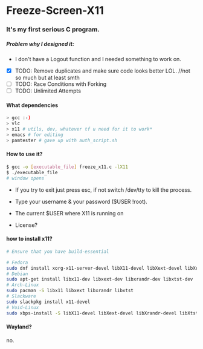 # Freeze-Screen-X11

### It's my first serious C program.

##### Problem why I designed it: 

- I don't have a Logout function and I needed something to work on.
- [x] TODO: Remove duplicates and make sure code looks better LOL. //not so much but at least smth
- [ ] TODO: Race Conditions with Forking
- [ ] TODO: Unlimited Attempts

#### What dependencies

```bash
> gcc :-)
> vlc
> x11 # utils, dev, whatever tf u need for it to work*
> emacs # for editing
> pamtester # gave up with auth_script.sh
```

#### How to use it?

```bash
$ gcc -o [executable_file] freeze_x11.c -lX11
$ ./executable_file
# window opens
```

- If you try to exit just press esc, if not switch /dev/tty to kill the process.
- Type your username & your password ($USER !root).
- The current $USER where X11 is running on

- License?

#### how to install x11?

```bash
# Ensure that you have build-essential

# Fedora
sudo dnf install xorg-x11-server-devel libX11-devel libXext-devel libXrandr-devel libXtst-devel
# Debian
sudo apt-get install libx11-dev libxext-dev libxrandr-dev libxtst-dev
# Arch-Linux
sudo pacman -S libx11 libxext libxrandr libxtst
# Slackware
sudo slackpkg install x11-devel
# Void-Linux
sudo xbps-install -S libX11-devel libXext-devel libXrandr-devel libXtst-devel

```

#### Wayland?

no.
